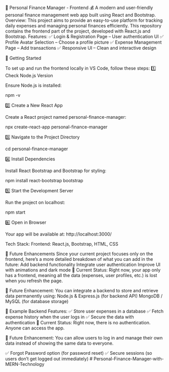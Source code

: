 🏦 Personal Finance Manager - Frontend 💰
A modern and user-friendly personal finance management web app built using React and Bootstrap.
 Overview:
This project aims to provide an easy-to-use platform for tracking daily expenses and managing personal finances efficiently. This repository contains the frontend part of the project, developed with React.js and Bootstrap.
Features:
✅ Login & Registration Page – User authentication UI
✅ Profile Avatar Selection – Choose a profile picture
✅ Expense Management Page – Add transactions
✅ Responsive UI – Clean and interactive design

🚀 Getting Started

To set up and run the frontend locally in VS Code, follow these steps:
1️⃣ Check Node.js Version

Ensure Node.js is installed:

npm -v

2️⃣ Create a New React App

Create a React project named personal-finance-manager:

npx create-react-app personal-finance-manager

3️⃣ Navigate to the Project Directory

cd personal-finance-manager

4️⃣ Install Dependencies

Install React Bootstrap and Bootstrap for styling:

npm install react-bootstrap bootstrap

5️⃣ Start the Development Server

Run the project on localhost:

npm start

6️⃣ Open in Browser

Your app will be available at:
http://localhost:3000/


Tech Stack: Frontend: React.js, Bootstrap, HTML, CSS

🎯 Future Enhancements
Since your current project focuses only on the frontend, here’s a more detailed breakdown of what you can add in the future:
 Add backend functionality
Integrate user authentication
Improve UI with animations and dark mode
🔹 Current Status: Right now, your app only has a frontend, meaning all the data (expenses, user profiles, etc.) is lost when you refresh the page.

🔹 Future Enhancement: You can integrate a backend to store and retrieve data permanently using:
 Node.js & Express.js (for backend API)
MongoDB / MySQL (for database storage)

 🔹 Example Backend Features:
✅ Store user expenses in a database
✅ Fetch expense history when the user logs in
✅ Secure the data with authentication
🔹 Current Status: Right now, there is no authentication. Anyone can access the app.

🔹 Future Enhancement: You can allow users to log in and manage their own data instead of showing the same data to everyone.

✅ Forgot Password option (for password reset)
✅ Secure sessions (so users don’t get logged out immediately)
#   P e r s o n a l - F i n a n c e - M a n a g e r - w i t h - M E R N - T e c h n o l o g y  
 